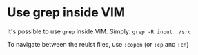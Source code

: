 # Use grep inside VIM 

It's possible to use `grep` inside VIM. 
Simply: `grep -R input ./src`

To navigate between the reulst files, use `:copen` (or `:cp` and `:cn`)

